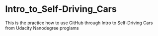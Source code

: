 # Intro_to_Self-Driving_Cars
This is the practice how to use GitHub through Intro to Self-Driving Cars from Udacity Nanodegree proglams
